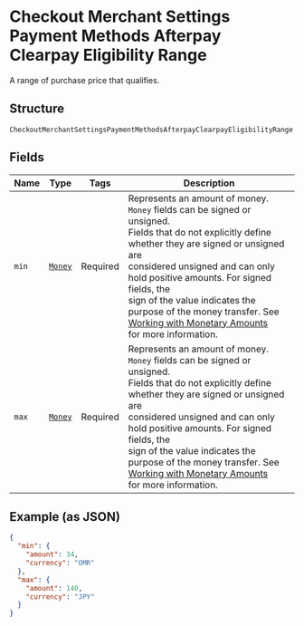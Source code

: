 <!-- Optimized: 2025-10-06 -->
<!-- RPM: 1.6.2.1.1.6.2.1_checkout-merchant-settings-payment-methods-afterpay-clearpay-eligibility-range_20251006 -->
<!-- Session: E2E RPM DNA Application -->
<!-- AOM: RND (Reggie & Dro) -->
<!-- COI: TECHNOLOGY -->
<!-- RPM: HIGH -->
<!-- ACTION: BUILD -->

# Checkout Merchant Settings Payment Methods Afterpay Clearpay Eligibility Range

A range of purchase price that qualifies.

## Structure

`CheckoutMerchantSettingsPaymentMethodsAfterpayClearpayEligibilityRange`

## Fields

| Name | Type | Tags | Description |
|  --- | --- | --- | --- |
| `min` | [`Money`](../../doc/models/money.md) | Required | Represents an amount of money. `Money` fields can be signed or unsigned.<br>Fields that do not explicitly define whether they are signed or unsigned are<br>considered unsigned and can only hold positive amounts. For signed fields, the<br>sign of the value indicates the purpose of the money transfer. See<br>[Working with Monetary Amounts](https://developer.squareup.com/docs/build-basics/working-with-monetary-amounts)<br>for more information. |
| `max` | [`Money`](../../doc/models/money.md) | Required | Represents an amount of money. `Money` fields can be signed or unsigned.<br>Fields that do not explicitly define whether they are signed or unsigned are<br>considered unsigned and can only hold positive amounts. For signed fields, the<br>sign of the value indicates the purpose of the money transfer. See<br>[Working with Monetary Amounts](https://developer.squareup.com/docs/build-basics/working-with-monetary-amounts)<br>for more information. |

## Example (as JSON)

```json
{
  "min": {
    "amount": 34,
    "currency": "OMR"
  },
  "max": {
    "amount": 140,
    "currency": "JPY"
  }
}
```
